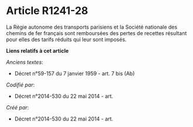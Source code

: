 # Article R1241-28

La Régie autonome des transports parisiens et la Société nationale des chemins de fer français sont remboursées des pertes de
recettes résultant pour elles des tarifs réduits qui leur sont imposés.

**Liens relatifs à cet article**

_Anciens textes_:

  - Décret n°59-157 du 7 janvier 1959 - art. 7 bis (Ab)

_Codifié par_:

  - Décret n°2014-530 du 22 mai 2014 - art.

_Créé par_:

  - Décret n°2014-530 du 22 mai 2014 - art.
